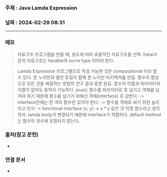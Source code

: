 ### 주제 : Java Lamda Expression

### 날짜 : 2024-02-29 08:31
----
### 메모
> 자료구조
> 프로그램을 만들 때, 용도에 따라 효율적인 자료구조를 선택.
> foeach 문의 자료구조는 Iterable의 surve type 이어야 한다.

> Lamda Expression
> 프로그램으로 작성 가능한 것은 computational 이라 할 수 있다.
> 폰 노이만과 앨런 튜링이 함께 폰 노이만 아키텍쳐를 만듬.
> 함수의 합성으로 모든 것을 해결하는 방법의 연구 결과 증명 완료.
> 함수의 이름과 파라미터의 이름이 없어도 동작이 가능하다.
> java는 함수를 파라미터로 못 넘기고 객체를 넘겨야 하기 때문에 함수를 넘기기 위해선 객체(interface) 로 감싼다.
> -> interface안에는 한 개의 함수만 있어야 한다. -> 함수를 객체로 싸기 위한 놈이라고 인식 -> functional interface
> (x, y) -> x * y 같은 것
> 익명 함수라고 생각하자.
> lamda body가 변경되기 때문에 interface가 적합하다.
> default method는 함수의 갯수에 포함되지 않는다.
>  

### 출처(참고 문헌)
-

### 연결 문서
-
